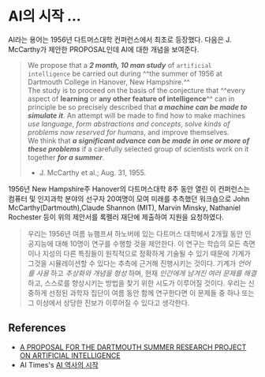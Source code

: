 # AI의 시작 ...

AI라는 용어는 1956년 다트머스대학 컨퍼런스에서 최초로 등장했다. 다음은 J. McCarthy가 제안한 PROPOSAL인데 AI에 대한 개념을 보여준다.

 > We propose that a ***2 month, 10 man study*** of `artificial intelligence` be carried out during ^^the summer of 1956 at Dartmouth College in Hanover, New Hampshire.^^  
 The study is to proceed on the basis of the conjecture that ^^every aspect of **learning** or **any other feature of intelligence**^^ can in principle be so precisely described that ***a machine can be made to simulate it***. An attempt will be made to find how to make machines *use language*, *form abstractions and concepts*, *solve kinds of problems now reserved for humans*, and improve themselves.  
 We think that ***a significant advance can be made in one or more of these problems*** if a carefully selected group of scientists work on it together ***for a summer***.  
 >  
 > - J. McCarthy et al.; Aug. 31, 1955.

1956년 New Hampshire주 Hanover의 다트머스대학 8주 동안 열린 이 컨퍼런스는 컴퓨터 및 인지과학 분야의 선구자 20여명이 모여 미래를 추측했던 워크숍으로 John McCarthy(Dartmouth),Claude Shannon (MIT), Marvin Minsky, Nathaniel Rochester 등이 위의 제안서를 록펠러 재단에 제출하여 지원을 요청하였다.

> 우리는 1956년 여름 뉴햄프셔 하노버에 있는 다트머스 대학에서 2개월 동안 인공지능에 대해 10명이 연구를 수행할 것을 제안한다. 이 연구는 학습의 모든 측면이나 지성의 다른 특징들이 원칙적으로 정확하게 기술될 수 있기 때문에 기계가 그것을 시뮬레이션할 수 있다는 추측에 근거해 진행시키는 것이다. 기계가 *언어를 사용* 하고 *추상화와 개념을 형성* 하며, 현재 *인간에게 남겨진 여러 문제를 해결* 하고, 스스로를 향상시키는 방법을 찾기 위한 시도가 이루어질 것이다. 우리는 신중하게 선정된 과학자 집단이 여름 동안 함께 연구한다면 이 문제들 중 하나 또는 그 이상에서 상당한 진보가 이루어질 수 있다고 생각한다.

## References

* [A PROPOSAL FOR THE DARTMOUTH SUMMER RESEARCH PROJECT ON ARTIFICIAL INTELLIGENCE](http://www-formal.stanford.edu/jmc/history/dartmouth/dartmouth.html)
* AI Times's [AI 역사의 시작](https://www.aitimes.com/news/articleView.html?idxno=119328)
